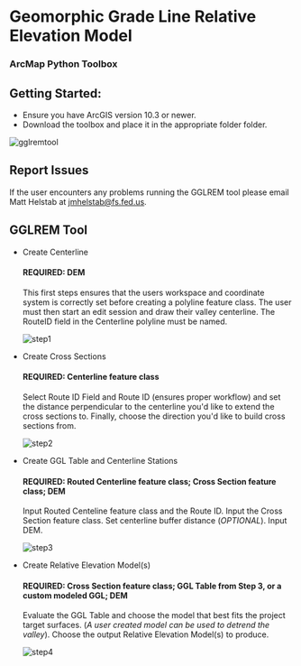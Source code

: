 # Geomorphic Grade Line Relative Elevation Model
### ArcMap Python Toolbox


## Getting Started:

- Ensure you have ArcGIS version 10.3 or newer.
- Download the toolbox and place it in the appropriate folder folder.

![gglremtool](https://user-images.githubusercontent.com/29985018/44349484-fb496e80-a451-11e8-8dd1-e9a31d1bb486.png)

## Report Issues

If the user encounters any problems running the GGLREM tool please email Matt Helstab at jmhelstab@fs.fed.us.

## GGLREM Tool

- Create Centerline

  #### REQUIRED: DEM 

  This first steps ensures that the users workspace and coordinate system is correctly set before creating a polyline feature class. The     user must then start an edit session and draw their valley centerline. The RouteID field in the Centerline polyline must be named.   
  
  ![step1](https://user-images.githubusercontent.com/29985018/44349907-00f38400-a453-11e8-972f-eb3131e190ed.png)

- Create Cross Sections

   #### REQUIRED: Centerline feature class
  
  Select Route ID Field and Route ID (ensures proper workflow) and set the distance perpendicular to the centerline you'd like to extend     the cross sections to. Finally, choose the direction you'd like to build cross sections from. 
  
  ![step2](https://user-images.githubusercontent.com/29985018/44349912-0650ce80-a453-11e8-9058-897cd2206103.png)

- Create GGL Table and Centerline Stations

   #### REQUIRED: Routed Centerline feature class; Cross Section feature class; DEM
   
   Input Routed Centeline feature class and the Route ID. Input the Cross Section feature class. Set centerline buffer distance            (*OPTIONAL*). Input DEM.
   
   ![step3](https://user-images.githubusercontent.com/29985018/44349921-08b32880-a453-11e8-8fea-8171e86d0d3b.png)

- Create Relative Elevation Model(s)

   #### REQUIRED: Cross Section feature class; GGL Table from Step 3, or a custom modeled GGL; DEM 

  Evaluate the GGL Table and choose the model that best fits the project target surfaces. (*A user created model can be used to detrend   the valley*). Choose the output Relative Elevation Model(s) to produce. 
  
  ![step4](https://user-images.githubusercontent.com/29985018/44349926-0b158280-a453-11e8-8070-067edae73b90.png)
